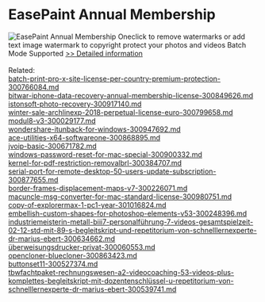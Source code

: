 # EasePaint Annual Membership
![EasePaint Annual Membership](https://mycommerce.akamaized.net/api/pimages/P300946819/BIG/300946819.PNG)
Oneclick to remove watermarks or add text image watermark to copyright protect your photos and videos Batch Mode Supported
[>> Detailed information](https://secure.shareit.com/shareit/product.html?productid=300946819&affiliateid=200057808)<br/><br/>Related:
<br />[batch-print-pro-x-site-license-per-country-premium-protection-300766084.md](https://github.com/downloadplanet/downloadplanet/blob/main/batch-print-pro-x-site-license-per-country-premium-protection-300766084.md)<br />[bitwar-iphone-data-recovery-annual-membership-license-300849626.md](https://github.com/downloadplanet/downloadplanet/blob/main/bitwar-iphone-data-recovery-annual-membership-license-300849626.md)<br />[istonsoft-photo-recovery-300917140.md](https://github.com/downloadplanet/downloadplanet/blob/main/istonsoft-photo-recovery-300917140.md)<br />[winter-sale-archlinexp-2018-perpetual-license-euro-300799658.md](https://github.com/downloadplanet/downloadplanet/blob/main/winter-sale-archlinexp-2018-perpetual-license-euro-300799658.md)<br />[modul8-v3-300029177.md](https://github.com/downloadplanet/downloadplanet/blob/main/modul8-v3-300029177.md)<br />[wondershare-itunback-for-windows-300947692.md](https://github.com/downloadplanet/downloadplanet/blob/main/wondershare-itunback-for-windows-300947692.md)<br />[ace-utilities-x64-softwareone-300868895.md](https://github.com/downloadplanet/downloadplanet/blob/main/ace-utilities-x64-softwareone-300868895.md)<br />[jvoip-basic-300671782.md](https://github.com/downloadplanet/downloadplanet/blob/main/jvoip-basic-300671782.md)<br />[windows-password-reset-for-mac-special-300900332.md](https://github.com/downloadplanet/downloadplanet/blob/main/windows-password-reset-for-mac-special-300900332.md)<br />[kernel-for-pdf-restriction-removalbrl-300384707.md](https://github.com/downloadplanet/downloadplanet/blob/main/kernel-for-pdf-restriction-removalbrl-300384707.md)<br />[serial-port-for-remote-desktop-50-users-update-subscription-300877655.md](https://github.com/downloadplanet/downloadplanet/blob/main/serial-port-for-remote-desktop-50-users-update-subscription-300877655.md)<br />[border-frames-displacement-maps-v7-300226071.md](https://github.com/downloadplanet/downloadplanet/blob/main/border-frames-displacement-maps-v7-300226071.md)<br />[macuncle-msg-converter-for-mac-standard-license-300980751.md](https://github.com/downloadplanet/downloadplanet/blob/main/macuncle-msg-converter-for-mac-standard-license-300980751.md)<br />[copy-of-explorermax-1-pc1-year-301016824.md](https://github.com/downloadplanet/downloadplanet/blob/main/copy-of-explorermax-1-pc1-year-301016824.md)<br />[embellish-custom-shapes-for-photoshop-elements-v53-300248396.md](https://github.com/downloadplanet/downloadplanet/blob/main/embellish-custom-shapes-for-photoshop-elements-v53-300248396.md)<br />[industriemeisterin-metall-biii7-personalführung-7-videos-gesamtspielzeit-02-12-std-mit-89-s-begleitskript-und-repetitorium-von-schnelllernexperte-dr-marius-ebert-300634662.md](https://github.com/downloadplanet/downloadplanet/blob/main/industriemeisterin-metall-biii7-personalführung-7-videos-gesamtspielzeit-02-12-std-mit-89-s-begleitskript-und-repetitorium-von-schnelllernexperte-dr-marius-ebert-300634662.md)<br />[überweisungsdrucker-privat-300060553.md](https://github.com/downloadplanet/downloadplanet/blob/main/überweisungsdrucker-privat-300060553.md)<br />[opencloner-bluecloner-300863423.md](https://github.com/downloadplanet/downloadplanet/blob/main/opencloner-bluecloner-300863423.md)<br />[buttonset11-300527374.md](https://github.com/downloadplanet/downloadplanet/blob/main/buttonset11-300527374.md)<br />[tbwfachtpaket-rechnungswesen-a2-videocoaching-53-videos-plus-komplettes-begleitskript-mit-dozentenschlüssel-u-repetitorium-von-schnelllernexperte-dr-marius-ebert-300539741.md](https://github.com/downloadplanet/downloadplanet/blob/main/tbwfachtpaket-rechnungswesen-a2-videocoaching-53-videos-plus-komplettes-begleitskript-mit-dozentenschlüssel-u-repetitorium-von-schnelllernexperte-dr-marius-ebert-300539741.md)